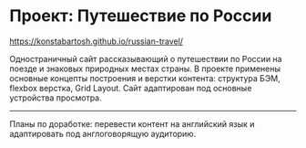 # Проект: Путешествие по России
https://konstabartosh.github.io/russian-travel/

Одностраничный сайт рассказывающий о путешествии по России на поезде и знаковых природных местах страны. В проекте применены основные концепты построения и верстки контента: структура БЭМ, flexbox верстка, Grid Layout. Cайт адаптирован под основные устройства просмотра. 


_________________________________________________________________________

Планы по доработке: перевести контент на английский язык и адаптировать под англоговорящую аудиторию.